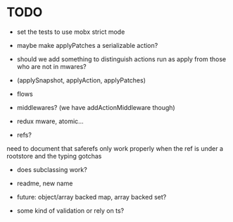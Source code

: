 # TODO

- set the tests to use mobx strict mode

- maybe make applyPatches a serializable action?
- should we add something to distinguish actions run as apply from those who are not in mwares?
- (applySnapshot, applyAction, applyPatches)

- flows

- middlewares? (we have addActionMiddleware though)
- redux mware, atomic...

- refs?

need to document that saferefs only work properly when the ref is under a rootstore
and the typing gotchas

- does subclassing work?

- readme, new name

- future: object/array backed map, array backed set?
- some kind of validation or rely on ts?
